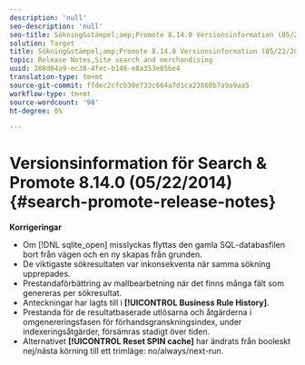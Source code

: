 ```yaml
---
description: 'null'
seo-description: 'null'
seo-title: Sökning&stämpel;amp;Promote 8.14.0 Versionsinformation (05/22/2014)
solution: Target
title: Sökning&stämpel;amp;Promote 8.14.0 Versionsinformation (05/22/2014)
topic: Release Notes,Site search and merchandising
uuid: 308d84a9-ec38-4fec-b146-e8a353e65be4
translation-type: tm+mt
source-git-commit: ffdec2cfcb30e733c664a7d1ca23868b7a9a9aa5
workflow-type: tm+mt
source-wordcount: '98'
ht-degree: 0%

---
```



# Versionsinformation för Search &amp; Promote 8.14.0 (05/22/2014){#search-promote-release-notes}

**Korrigeringar**

* Om [!DNL sqlite_open] misslyckas flyttas den gamla SQL-databasfilen bort från vägen och en ny skapas från grunden.
* De viktigaste sökresultaten var inkonsekventa när samma sökning upprepades.
* Prestandaförbättring av mallbearbetning när det finns många fält som genereras per sökresultat.
* Anteckningar har lagts till i **[!UICONTROL Business Rule History]**.
* Prestanda för de resultatbaserade utlösarna och åtgärderna i omgenereringsfasen för förhandsgranskningsindex, under indexeringsåtgärder, försämras stadigt över tiden.
* Alternativet **[!UICONTROL Reset SPIN cache]** har ändrats från booleskt nej/nästa körning till ett trimläge: no/always/next-run.

